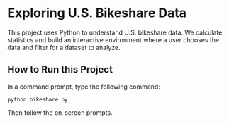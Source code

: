 # Exploring U.S. Bikeshare Data
This project uses Python to understand U.S. bikeshare data. We calculate statistics and build an interactive environment where a user chooses the data and filter for a dataset to analyze.
## How to Run this Project
In a command prompt, type the following command:

`python bikeshare.py`

Then follow the on-screen prompts.
